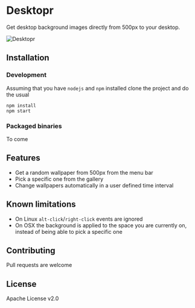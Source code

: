 # Desktopr

Get desktop background images directly from 500px to your desktop.

![Desktopr](http://i.imgur.com/sAJUafY.png)

## Installation

### Development

Assuming that you have `nodejs` and `npm` installed clone the project and do the usual

```
npm install
npm start
```

### Packaged binaries

To come

## Features

- Get a random wallpaper from 500px from the menu bar
- Pick a specific one from the gallery
- Change wallpapers automatically in a user defined time interval

## Known limitations

- On Linux `alt-click`/`right-click` events are ignored
- On OSX the background is applied to the space you are currently on, instead of being able to pick a specific one

## Contributing

Pull requests are welcome

## License

Apache License v2.0
